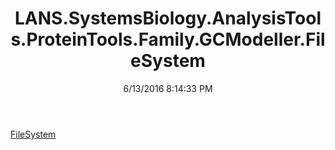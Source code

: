 ﻿---
title: LANS.SystemsBiology.AnalysisTools.ProteinTools.Family.GCModeller.FileSystem
date: 6/13/2016 8:14:33 PM
---

[FileSystem](T-LANS.SystemsBiology.AnalysisTools.ProteinTools.Family.GCModeller.FileSystem.FileSystem.html)
